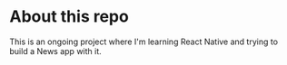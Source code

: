 # About this repo
This is an ongoing project where I'm learning React Native and trying to build a News app with it.
